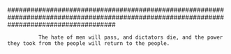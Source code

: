 
  ############################################################################################################################################
  
              The hate of men will pass, and dictators die, and the power they took from the people will return to the people.
